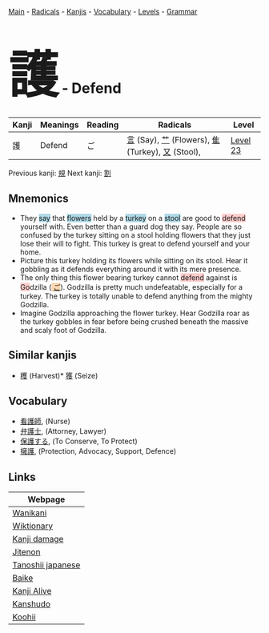 <style> bigfont {font-size: 100px}</style>
[Main](../index.md) -
[Radicals](../radicals.md) -
[Kanjis](../kanjis.md) -
[Vocabulary](../vocabulary.md) -
[Levels](../levels.md) -
[Grammar](../grammar.md)
# <bigfont> 護</bigfont> - Defend 

| Kanji | Meanings | Reading | Radicals | Level |
| --- | --- | --- | --- | --- |
| 護 | Defend | ご | [言](../radicals/言.md) (Say), [艹](../radicals/艹.md) (Flowers), [隹](../radicals/隹.md) (Turkey), [又](../radicals/又.md) (Stool),  | [Level 23](../levels/wk_level23.md) |

Previous kanji: [規](規.md) Next kanji: [割](割.md) 

## Mnemonics
 * They <span style="background-color:#ADD8E6"> say</span> that <span style="background-color:#ADD8E6"> flowers</span> held by a <span style="background-color:#ADD8E6"> turkey</span> on a <span style="background-color:#ADD8E6"> stool</span> are good to <span style="background-color:#ffcccb"> defend</span> yourself with. Even better than a guard dog they say. People are so confused by the turkey sitting on a stool holding flowers that they just lose their will to fight. This turkey is great to defend yourself and your home.
* Picture this turkey holding its flowers while sitting on its stool. Hear it gobbling as it defends everything around it with its mere presence.
* The only thing this flower bearing turkey cannot <span style="background-color:#ffcccb"> defend</span> against is <span style="background-color:#ffcccb"> Go</span>dzilla (<span style="background-color:#fed8b1"> [ご](https://jisho.org/search/ご)</span>). Godzilla is pretty much undefeatable, especially for a turkey. The turkey is totally unable to defend anything from the mighty Godzilla.
* Imagine Godzilla approaching the flower turkey. Hear Godzilla roar as the turkey gobbles in fear before being crushed beneath the massive and scaly foot of Godzilla.


## Similar kanjis
 * [穫](穫.md) (Harvest)* [獲](獲.md) (Seize)


## Vocabulary
 * [看護師](../vocabulary/護.md), (Nurse)
* [弁護士](../vocabulary/護.md), (Attorney, Lawyer)
* [保護する](../vocabulary/護.md), (To Conserve, To Protect)
* [擁護](../vocabulary/護.md), (Protection, Advocacy, Support, Defence)



## Links 

| Webpage |
| --- |
| [Wanikani          ](https://www.wanikani.com/kanji/護) |
| [Wiktionary        ](https://en.wiktionary.org/wiki/護) |
| [Kanji damage      ](http://www.kanjidamage.com/kanji/search?utf8=✓&q=護) |
| [Jitenon           ](https://jitenon.com/kanji/護) |
| [Tanoshii japanese ](https://www.tanoshiijapanese.com/dictionary/kanji.cfm?k=護) |
| [Baike             ](https://baike.baidu.com/item/護) |
| [Kanji Alive       ](https://app.kanjialive.com/護) |
| [Kanshudo          ](https://www.kanshudo.com/searchmn?q=護) |
| [Koohii            ](https://kanji.koohii.com/study/kanji/護) |
